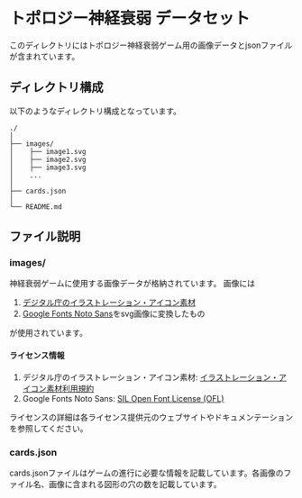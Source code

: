 # トポロジー神経衰弱 データセット
このディレクトリにはトポロジー神経衰弱ゲーム用の画像データとjsonファイルが含まれています。

## ディレクトリ構成
以下のようなディレクトリ構成となっています。

```
./
│
├── images/
│    ├── image1.svg
│    ├── image2.svg
│    ├── image3.svg
│    ...
│
├── cards.json
│
└── README.md

```

## ファイル説明
### images/
神経衰弱ゲームに使用する画像データが格納されています。
画像には
1. [デジタル庁のイラストレーション・アイコン素材](https://www.digital.go.jp/policies/servicedesign/designsystem/Illustration_Icons/)
2. [Google Fonts Noto Sans](https://fonts.google.com/noto/fonts?query=Noto+Sans)をsvg画像に変換したもの

が使用されています。

#### ライセンス情報
1. デジタル庁のイラストレーション・アイコン素材: [イラストレーション・アイコン素材利用規約](https://www.digital.go.jp/policies/servicedesign/designsystem/Illustration_Icons/terms_of_use/)
2. Google Fonts Noto Sans: [SIL Open Font License (OFL)](https://scripts.sil.org/cms/scripts/page.php?site_id=nrsi&id=OFL)

ライセンスの詳細は各ライセンス提供元のウェブサイトやドキュメンテーションを参照してください。

### cards.json
cards.jsonファイルはゲームの進行に必要な情報を記載しています。各画像のファイル名、画像に含まれる図形の穴の数を記載しています。

